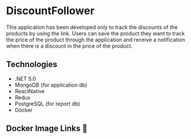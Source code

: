 # DiscountFollower

This application has been developed only to track the discounts of the products by using the link.
Users can save the product they want to track the price of the product through the application and receive a notification when there is a discount in the price of the product.

## Technologies
- .NET 5.0
- MongoDB (for application db)
- ReactNative
- Redux
- PostgreSQL (for report db)
- Docker

## Docker Image Links :whale:



